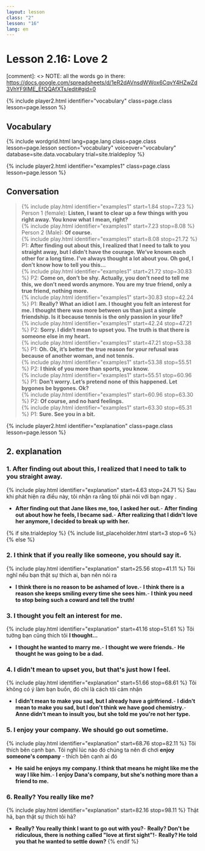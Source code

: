 ```yaml
---
layout: lesson
class: "2"
lesson: "16"
lang: en
---
```



# Lesson 2.16: Love 2

[comment]: <> NOTE: all the words go in there: https://docs.google.com/spreadsheets/d/1eR2dAVnsdWWox6CqvY4HZwZd3VhYF9IME_EfQQAfXTs/edit#gid=0

{% include player2.html identifier="vocabulary" class=page.class lesson=page.lesson %}
## Vocabulary


{% include wordgrid.html lang=page.lang
		class=page.class 
		lesson=page.lesson 
		section="vocabulary"
		voiceover="vocabulary"
		database=site.data.vocabulary 
		trial=site.trialdeploy %}
	


{% include player2.html identifier="examples1" class=page.class lesson=page.lesson %}

## Conversation

> {% include play.html identifier="examples1" start=1.84 stop=7.23 %} Person 1 (female): __Listen, I want to clear up a few things with you right away. You know what I mean, right?__     
> {% include play.html identifier="examples1" start=7.23 stop=8.08 %} Person 2 (Male): __Of course.__     
> {% include play.html identifier="examples1" start=8.08 stop=21.72 %} P1: __After finding out about this, I realized that I need to talk to you straight away, but I didn’t have the courage. We’ve known each other for a long time. I’ve always thought a lot about you. Oh god, I don’t know how to tell you this...__  
> {% include play.html identifier="examples1" start=21.72 stop=30.83 %} P2: __Come on, don’t be shy. Actually, you don’t need to tell me this, we don’t need words anymore. You are my true friend, only a true friend, nothing more.__  
> {% include play.html identifier="examples1" start=30.83 stop=42.24 %} P1: __Really? What an idiot I am. I thought you felt an interest for me. I thought there was more between us than just a simple friendship. Is it because tennis is the only passion in your life?__  
> {% include play.html identifier="examples1" start=42.24 stop=47.21 %} P2: __Sorry. I didn’t mean to upset you. The truth is that there is someone else in my heart.__  
> {% include play.html identifier="examples1" start=47.21 stop=53.38 %} P1: __Oh. Ok, it’s better the true reason for your refusal was because of another woman, and not tennis.__    
> {% include play.html identifier="examples1" start=53.38 stop=55.51 %} P2: __I think of you more than sports, you know.__  
> {% include play.html identifier="examples1" start=55.51 stop=60.96 %} P1: __Don’t worry. Let’s pretend none of this happened. Let bygones be bygones. Ok?__    
> {% include play.html identifier="examples1" start=60.96 stop=63.30 %} P2: __Of course, and no hard feelings.__   
> {% include play.html identifier="examples1" start=63.30 stop=65.31 %} P1: __Sure. See you in a bit.__    


{% include player2.html identifier="explanation" class=page.class lesson=page.lesson %}

## 2. explanation
### 1. After finding out about this, I realized that I need to talk to you straight away.
{% include play.html identifier="explanation" start=4.63 stop=24.71 %}
Sau khi phát hiện ra điều này, tôi nhận ra rằng tôi phải nói với bạn ngay
.
- __After finding out that Jane likes me, too, I asked her out.__- __After finding out about how he feels, I became sad.__- __After realizing that I didn't love her anymore, I decided to break up with her.__

{% if site.trialdeploy %}
  {% include list_placeholder.html start=3 stop=6 %}
  {% else %}


### 2. I think that if you really like someone, you should say it.
{% include play.html identifier="explanation" start=25.56 stop=41.11 %}
Tôi nghĩ nếu bạn thật sự thích ai, bạn nên nói ra 

- __I think there is no reason to be ashamed of love.__- __I think there is a reason she keeps smiling every time she sees him.__- __I think you need to stop being such a coward and tell the truth!__
### 3.  I thought you felt an interest for me.
{% include play.html identifier="explanation" start=41.16 stop=51.61 %}
Tôi tưởng bạn cũng thích tôi
__I thought...__
- __I thought he wanted to marry me.__- __I thought we were friends.__- __He thought he was going to be a dad.__
### 4. I didn't mean to upset you, but that's just how I feel.
{% include play.html identifier="explanation" start=51.66 stop=68.61 %}
Tôi không có ý làm bạn buồn, đó chỉ là cách tôi cảm nhận

- __I didn't mean to make you sad, but I already have a girlfriend.__- __I didn't mean to make you sad, but I don't think we have good chemistry.__- __Anne didn't mean to insult you, but she told me you're not her type.__
### 5. I enjoy your company. We should go out sometime.
{% include play.html identifier="explanation" start=68.76 stop=82.11 %}
Tôi thích bên cạnh bạn. Tôi nghĩ lúc nào đó chúng ta nên đi chơi
__enjoy someone's company__ - thích bên cạnh ai đó

- __He said he enjoys my company. I think that means he might like me the way I like him.__- __I enjoy Dana's company, but she's nothing more than a friend to me.__


### 6. Really? You really like me?
{% include play.html identifier="explanation" start=82.16 stop=98.11 %}
Thật hả, bạn thật sự thích tôi hả?
- __Really? You really think I want to go out with you?__- __Really? Don't be ridiculous, there is nothing called "love at first sight"!__- __Really? He told you that he wanted to settle down?__
  {% endif %}
